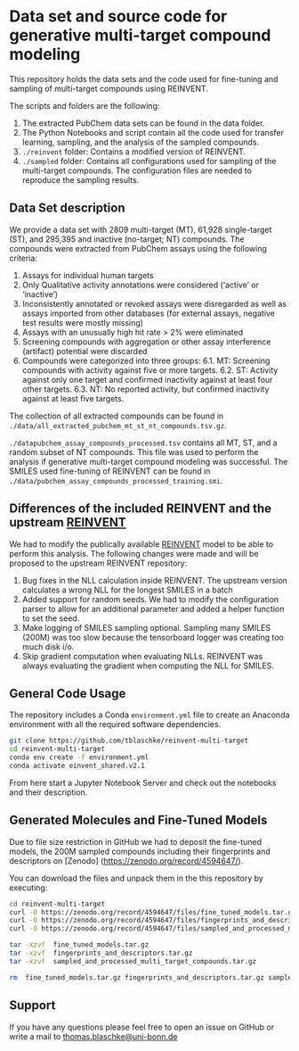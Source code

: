 # Data set and source code for generative multi-target compound modeling

This repository holds the data sets and the code used for fine-tuning and sampling of multi-target compounds using REINVENT.

The scripts and folders are the following:

1) The extracted PubChem data sets can be found in the data folder.
2) The Python Notebooks and script contain all the code used for transfer learning, sampling, and the analysis of the sampled compounds.
3) `./reinvent` folder: Contains a modified version of REINVENT.
4) `./sampled` folder: Contains all configurations used for sampling of the multi-target compounds. The configuration files are needed to reproduce the sampling results.


## Data Set description

We provide a data set with 2809 multi-target (MT), 61,928  single-target (ST), and 295,395 and inactive (no-target; NT) compounds.
The compounds were extracted from PubChem assays using the following criteria:
1. Assays for individual human targets
2. Only Qualitative activity annotations were considered (‘active’ or ‘inactive’)
3. Inconsistently annotated or revoked assays were disregarded as well as assays imported from other databases (for external assays, negative test results were mostly missing)
4. Assays with an unusually high hit rate > 2% were eliminated
5. Screening compounds with aggregation or other assay interference (artifact) potential were discarded
6. Compounds were categorized into three groups: 
6.1. MT: Screening compounds with activity against five or more targets.
6.2. ST: Activity against only one target and confirmed inactivity against at least four other targets.
6.3. NT: No reported activity, but confirmed inactivity against at least five targets.

The collection of all extracted compounds can be found in `./data/all_extracted_pubchem_mt_st_nt_compounds.tsv.gz`.

`./datapubchem_assay_compounds_processed.tsv` contains all MT, ST, and a random subset of NT compounds. This file was used to perform the analysis if generative multi-target compound modeling was successful.
The SMILES used fine-tuning of REINVENT can be found in  `./data/pubchem_assay_compounds_processed_training.smi`.

## Differences of the included REINVENT and the upstream [REINVENT](https://github.com/MolecularAI/Reinvent)

We had to modify the publically available [REINVENT](https://github.com/MolecularAI/Reinvent) model to be able to perform this analysis.
The following changes were made and will be proposed to the upstream REINVENT repository:

1. Bug fixes in the NLL calculation inside REINVENT. The upstream version calculates a wrong NLL for the longest SMILES in a batch 
2. Added support for random seeds. We had to modify the configuration parser to allow for an additional parameter and added a helper function to set the seed.
3. Make logging of SMILES sampling optional. Sampling many SMILES (200M) was too slow because the tensorboard logger was creating too much disk i/o. 
4. Skip gradient computation when evaluating NLLs. REINVENT was always evaluating the gradient when computing the NLL for SMILES. 

## General Code Usage

The repository includes a Conda `environment.yml` file to create an Anaconda environment with all the required software dependencies.

~~~~bash
git clone https://github.com/tblaschke/reinvent-multi-target
cd reinvent-multi-target
conda env create -f environment.yml
conda activate einvent_shared.v2.1
~~~~
From here start a Jupyter Notebook Server and check out the notebooks and their description. 

## Generated Molecules and Fine-Tuned Models

Due to file size restriction in GitHub we had to deposit the fine-tuned models, the 200M sampled compounds including their fingerprints and descriptors on [Zenodo] (https://zenodo.org/record/4594647/).

You can download the files and unpack them in the this repository by executing:

~~~bash
cd reinvent-multi-target
curl -O https://zenodo.org/record/4594647/files/fine_tuned_models.tar.gz
curl -O https://zenodo.org/record/4594647/files/fingerprints_and_descriptors.tar.gz
curl -O https://zenodo.org/record/4594647/files/sampled_and_processed_multi_target_compounds.tar.gz

tar -xzvf  fine_tuned_models.tar.gz 
tar -xzvf  fingerprints_and_descriptors.tar.gz    
tar -xzvf  sampled_and_processed_multi_target_compounds.tar.gz

rm  fine_tuned_models.tar.gz fingerprints_and_descriptors.tar.gz sampled_and_processed_multi_target_compounds.tar.gz
~~~

## Support

If you have any questions please feel free to open an issue on GitHub or write a mail to thomas.blaschke@uni-bonn.de
